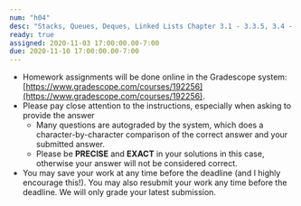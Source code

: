 ```yaml
---
num: "h04"
desc: "Stacks, Queues, Deques, Linked Lists Chapter 3.1 - 3.3.5, 3.4 - 3.4.4, 3.5 - 3.5.4, 3.6 - 3.6.2.2"
ready: true
assigned: 2020-11-03 17:00:00.00-7:00
due: 2020-11-10 17:00:00.00-7:00
---
```


* Homework assignments will be done online in the Gradescope system: [https://www.gradescope.com/courses/192256](https://www.gradescope.com/courses/192256).
* Please pay close attention to the instructions, especially when asking to provide the answer
	* Many questions are autograded by the system, which does a character-by-character comparison of the correct answer and your submitted answer.
	* Please be **PRECISE** and **EXACT** in your solutions in this case, otherwise your answer will not be considered correct.
* You may save your work at any time before the deadline (and I highly encourage this!). You may also resubmit your work any time before the deadline. We will only grade your latest submission.

